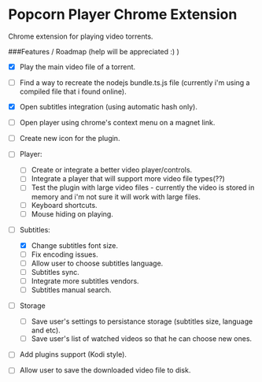 # Popcorn Player Chrome Extension

Chrome extension for playing video torrents.

###Features / Roadmap (help will be appreciated :) )
- [x] Play the main video file of a torrent.
- [ ] Find a way to recreate the nodejs bundle.ts.js file (currently i'm using a compiled file that i found online).
- [x] Open subtitles integration (using automatic hash only).
- [ ] Open player using chrome's context menu on a magnet link.
- [ ] Create new icon for the plugin.
- [ ] Player:
  - [ ] Create or integrate a better video player/controls.
  - [ ] Integrate a player that will support more video file types(??)
  - [ ] Test the plugin with large video files - currently the video is stored in memory and i'm not sure it will work with large files.
  - [ ] Keyboard shortcuts.
  - [ ] Mouse hiding on playing.
- [ ] Subtitles:
  - [x] Change subtitles font size.
  - [ ] Fix encoding issues.
  - [ ] Allow user to choose subtitles language.
  - [ ] Subtitles sync.
  - [ ] Integrate more subtitles vendors.
  - [ ] Subtitles manual search.
- [ ] Storage
  - [ ] Save user's settings to persistance storage (subtitles size, language and etc).
  - [ ] Save user's list of watched videos so that he can choose new ones.
- [ ] Add plugins support (Kodi style).
- [ ] Allow user to save the downloaded video file to disk.


